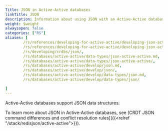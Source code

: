```yaml
---
Title: JSON in Active-Active databases
linkTitle: JSON
description: Information about using JSON with an Active-Active database.
weight: $weight
alwaysopen: false
categories: ["RS"]
aliases: [
        /rs/references/developing-for-active-active/developing-json-active-active.md,
        /rs/references/developing-for-active-active/developing-json-active-active/,
        /rs/developing/crdbs/json/,
        /rs/databases/active-active/data-types/json-active-active.md,
        /rs/databases/active-active/data-types/json-active-active/,
        /rs/databases/active-active/develop/json.md,
        /rs/databases/active-active/develop/json/,
        /rs/databases/active-active/develop/data-types/json.md,
        /rs/databases/active-active/develop/data-types/json/

]
---
```

Active-Active databases support JSON data structures.

To learn more about JSON in Active-Active databases, see [CRDT JSON command differences and conflict resolution rules]({{<relref "/stack/redisjson/active-active">}}).
